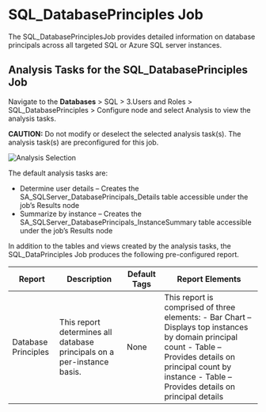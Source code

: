 # SQL_DatabasePrinciples Job

The SQL_DatabasePrinciplesJob provides detailed information on database principals across all
targeted SQL or Azure SQL server instances.

## Analysis Tasks for the SQL_DatabasePrinciples Job

Navigate to the **Databases** > SQL > 3.Users and Roles > SQL_DatabasePrinciples > Configure node
and select Analysis to view the analysis tasks.

**CAUTION:** Do not modify or deselect the selected analysis task(s). The analysis task(s) are
preconfigured for this job.

![Analysis Selection](/img/product_docs/accessanalyzer/solutions/databases/sql/usersroles/sqljobgroup23.webp)

The default analysis tasks are:

- Determine user details – Creates the SA_SQLServer_DatabasePrincipals_Details table accessible
  under the job’s Results node
- Summarize by instance – Creates the SA_SQLServer_DatabasePrincipals_InstanceSummary table
  accessible under the job’s Results node

In addition to the tables and views created by the analysis tasks, the SQL_DataPrinciples Job
produces the following pre-configured report.

| Report              | Description                                                             | Default Tags | Report Elements                                                                                                                                                                                                      |
| ------------------- | ----------------------------------------------------------------------- | ------------ | -------------------------------------------------------------------------------------------------------------------------------------------------------------------------------------------------------------------- |
| Database Principles | This report determines all database principals on a per-instance basis. | None         | This report is comprised of three elements: - Bar Chart – Displays top instances by domain principal count - Table – Provides details on principal count by instance - Table – Provides details on principal details |
